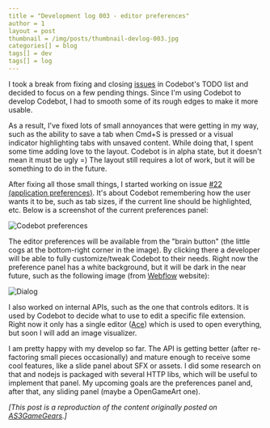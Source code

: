 ```yaml
---
title = "Development log 003 - editor preferences"
author = 1
layout = post
thumbnail = /img/posts/thumbnail-devlog-003.jpg
categories[] = blog
tags[] = dev
tags[] = log
---
```


I took a break from fixing and closing [issues](https://github.com/Dovyski/Codebot/issues?milestone=2&page=1&state=open) in Codebot's TODO list and decided to focus on a few pending things. Since I'm using Codebot to develop Codebot, I had to smooth some of its rough edges to make it more usable.

As a result, I've fixed lots of small annoyances that were getting in my way, such as the ability to save a tab when Cmd+S is pressed or a visual indicator highlighting tabs with unsaved content. While doing that, I spent some time adding love to the layout. Codebot is in alpha state, but it doesn't mean it must be ugly =) The layout still requires a lot of work, but it will be something to do in the future.

After fixing all those small things, I started working on issue [#22 (application preferences)](https://github.com/Dovyski/Codebot/issues/22). It's about Codebot remembering how the user wants it to be, such as tab sizes, if the current line should be highlighted, etc. Below is a screenshot of the current preferences panel:

![Codebot preferences](http://www.as3gamegears.com/wp-content/uploads/2014/04/codebot_devlog_003_preferences.gif)

The editor preferences will be available from the "brain button" (the little cogs at the bottom-right corner in the image). By clicking there a developer will be able to fully customize/tweak Codebot to their needs. Right now the preference panel has a white background, but it will be dark in the near future, such as the following image (from [Webflow](http://interactions.webflow.com/) website):

![Dialog](http://www.as3gamegears.com/wp-content/uploads/2014/04/dialog-182x300.png)

I also worked on internal APIs, such as the one that controls editors. It is used by Codebot to decide what to use to edit a specific file extension. Right now it only has a single editor ([Ace](http://ace.c9.io/)) which is used to open everything, but soon I will add an image visualizer.

I am pretty happy with my develop so far. The API is getting better (after re-factoring small pieces occasionally) and mature enough to receive some cool features, like a slide panel about SFX or assets. I did some research on that and nodejs is packaged with several HTTP libs, which will be useful to implement that panel. My upcoming goals are the preferences panel and, after that, any sliding panel (maybe a OpenGameArt one).

_[This post is a reproduction of the content originally posted on [AS3GameGears](http://www.as3gamegears.com/blog/codebot-an-ide-focused-on-gamedev/).]_
